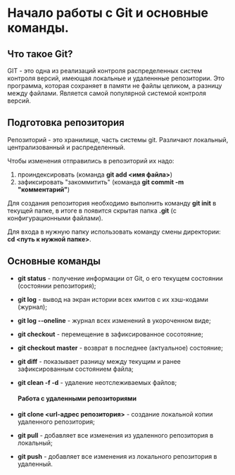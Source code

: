 # Начало работы с Git и основные команды.
## Что такое Git?
GIT - это одна из реализаций контроля распределенных систем контроля версий, имеющая локальные и удаленнные репозитории. Это программа, которая сохраняет в памяти не файлы целиком, а разницу между файлами. Является самой популярной системой контроля версий.

## Подготовка репозитория
Репозиторий - это хранилище, часть системы git. Различают локальный, централизованный и распределенный.

Чтобы изменения отправились в репозиторий их надо:
1. проиндексировать (команда **git add <имя файла>**)
2. зафиксировать "закоммитить" (команда **git commit -m "комментарий"**)

Для создания репозитория необходимо выполнить команду **git init** в текущей папке, в итоге в появится скрытая папка **.git** (с конфигурационными файлами).

Для входа в нужную папку использовать команду смены директории: **cd <путь к нужной папке>**.

## Основные команды

* **git status** -  получение информации от Git, о его текущем состоянии (состоянии репозитория);
* **git log**  - вывод на экран истории всех кмитов с их хэш-кодами (журнал);
* **git log --oneline**   - журнал всех изменений в укороченном виде;
* **git checkout**  -  перемещение в зафиксированное сосотояние;
* **git checkout master**  -  возврат в последнее (актуальное) состояние;
* **git diff**  - показывает разницу между текущим и ранее зафиксированным состоянием файла;
* **git clean -f -d**  -  удаление неотслеживаемых файлов;  

     #### Работа с удаленными репозиториями

* **git clone <url-адрес репозитория>** - создание локальной копии удаленного репозитория;

* **git pull** - добавляет все изменения из удаленного репозитория в локальный;

* **git push** - добавляет все изменения из локального репозитория в удаленный.




